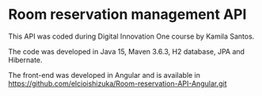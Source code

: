 # Room reservation management API

This API was coded during Digital Innovation One course by Kamila Santos.

The code was developed in Java 15, Maven 3.6.3, H2 database, JPA and Hibernate.

The front-end was developed in Angular and is available in https://github.com/elcioishizuka/Room-reservation-API-Angular.git
